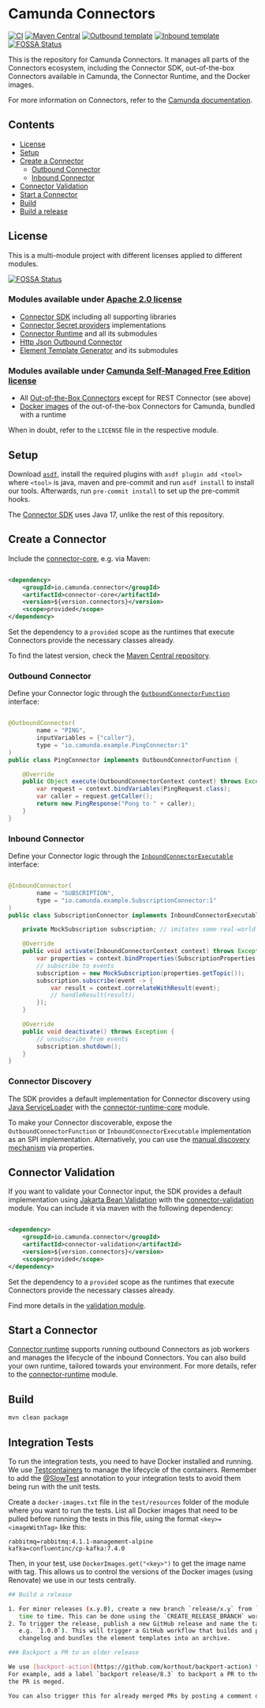 # Camunda Connectors

[![CI](https://github.com/camunda/connectors-bundle/actions/workflows/DEPLOY_SNAPSHOTS.yaml/badge.svg)](https://github.com/camunda/connectors-bundle/actions/workflows/DEPLOY_SNAPSHOTS.yaml)
[![Maven Central](https://maven-badges.herokuapp.com/maven-central/io.camunda.connector/connector-core/badge.svg?style=flat)](https://maven-badges.herokuapp.com/maven-central/io.camunda.connector/connector-core)
[![Outbound template](https://img.shields.io/badge/outbound_connector-use_template-blue)](https://github.com/camunda/connector-template-outbound)
[![Inbound template](https://img.shields.io/badge/inbound_connector-use_template-blue)](https://github.com/camunda/connector-template-inbound)
[![FOSSA Status](https://app.fossa.com/api/projects/git%2Bgithub.com%2Fcamunda%2Fconnectors.svg?type=shield)](https://app.fossa.com/projects/git%2Bgithub.com%2Fcamunda%2Fconnectors?ref=badge_shield)

This is the repository for Camunda Connectors. It manages all parts of the Connectors ecosystem,
including the Connector SDK, out-of-the-box Connectors available in Camunda, the Connector Runtime, and the Docker
images.

For more information on Connectors, refer to the
[Camunda documentation](https://docs.camunda.io/docs/components/connectors/out-of-the-box-connectors/available-connectors-overview/).

## Contents

* [License](#license)
* [Setup](#setup)
* [Create a Connector](#create-a-connector)
    * [Outbound Connector](#outbound-connector)
    * [Inbound Connector](#inbound-connector)
* [Connector Validation](#connector-validation)
* [Start a Connector](#start-a-connector)
* [Build](#build)
* [Build a release](#build-a-release)

## License

This is a multi-module project with different licenses applied to different modules.

[![FOSSA Status](https://app.fossa.com/api/projects/git%2Bgithub.com%2Fcamunda%2Fconnectors.svg?type=large)](https://app.fossa.com/projects/git%2Bgithub.com%2Fcamunda%2Fconnectors?ref=badge_large)

### Modules available under [Apache 2.0 license](https://www.apache.org/licenses/LICENSE-2.0)

* [Connector SDK](connector-sdk) including all supporting libraries
* [Connector Secret providers](secret-providers) implementations
* [Connector Runtime](connector-runtime) and all its submodules
* [Http Json Outbound Connector](connectors/http/rest)
* [Element Template Generator](element-template-generator) and its submodules

### Modules available under [Camunda Self-Managed Free Edition license](https://camunda.com/legal/terms/cloud-terms-and-conditions/camunda-cloud-self-managed-free-edition-terms/)

* All [Out-of-the-Box Connectors](connectors) except for REST Connector (see above)
* [Docker images](bundle) of the out-of-the-box Connectors for Camunda, bundled with a runtime

When in doubt, refer to the `LICENSE` file in the respective module.

## Setup

Download [`asdf`](https://asdf-vm.com/), install the required plugins with `asdf plugin add <tool>` where `<tool>`
is java, maven and pre-commit and run `asdf install` to install our tools.
Afterwards, run `pre-commit install` to set up the pre-commit hooks.

The [Connector SDK](connector-sdk) uses Java 17, unlike the rest of this repository.

## Create a Connector

Include the [connector-core](connector-sdk/core), e.g. via Maven:

```xml

<dependency>
    <groupId>io.camunda.connector</groupId>
    <artifactId>connector-core</artifactId>
    <version>${version.connectors}</version>
    <scope>provided</scope>
</dependency>
```

Set the dependency to a `provided` scope as the runtimes that execute Connectors provide the necessary classes already.

To find the latest version, check
the [Maven Central repository](https://search.maven.org/artifact/io.camunda.connector/connector-core).

### Outbound Connector

Define your Connector logic through the [
`OutboundConnectorFunction`](./core/src/main/java/io/camunda/connector/api/outbound/OutboundConnectorFunction.java)
interface:

```java

@OutboundConnector(
        name = "PING",
        inputVariables = {"caller"},
        type = "io.camunda.example.PingConnector:1"
)
public class PingConnector implements OutboundConnectorFunction {

    @Override
    public Object execute(OutboundConnectorContext context) throws Exception {
        var request = context.bindVariables(PingRequest.class);
        var caller = request.getCaller();
        return new PingResponse("Pong to " + caller);
    }
}
```

### Inbound Connector

Define your Connector logic through the [
`InboundConnectorExecutable`](./core/src/main/java/io/camunda/connector/api/inbound/InboundConnectorExecutable.java)
interface:

```java

@InboundConnector(
        name = "SUBSCRIPTION",
        type = "io.camunda.example.SubscriptionConnector:1"
)
public class SubscriptionConnector implements InboundConnectorExecutable {

    private MockSubscription subscription; // imitates some real-world subscription

    @Override
    public void activate(InboundConnectorContext context) throws Exception {
        var properties = context.bindProperties(SubscriptionProperties.class);
        // subscribe to events
        subscription = new MockSubscription(properties.getTopic());
        subscription.subscribe(event -> {
            var result = context.correlateWithResult(event);
            // handleResult(result);
        });
    }

    @Override
    public void deactivate() throws Exception {
        // unsubscribe from events
        subscription.shutdown();
    }
}
```

### Connector Discovery

The SDK provides a default implementation for Connector discovery
using [Java ServiceLoader](https://docs.oracle.com/en/java/javase/17/docs/api/java.base/java/util/ServiceLoader.html)
with the [connector-runtime-core](./connector-runtime/connector-runtime-core) module.

To make your Connector discoverable, expose the `OutboundConnectorFunction` or `InboundConnectorExecutable`
implementation as an SPI implementation.
Alternatively, you can use
the [manual discovery mechanism](https://docs.camunda.io/docs/self-managed/connectors-deployment/connectors-configuration/#manual-discovery-of-connectors)
via properties.

## Connector Validation

If you want to validate your Connector input, the SDK provides a default implementation
using [Jakarta Bean Validation](https://beanvalidation.org/) with the [connector-validation](./validation) module. You
can include it via maven with the following dependency:

```xml

<dependency>
    <groupId>io.camunda.connector</groupId>
    <artifactId>connector-validation</artifactId>
    <version>${version.connectors}</version>
    <scope>provided</scope>
</dependency>
```

Set the dependency to a `provided` scope as the runtimes that execute Connectors provide the necessary classes already.

Find more details in the [validation module](./validation).

## Start a Connector

[Connector runtime](connector-runtime) supports running outbound Connectors as job workers and manages the lifecycle of
the inbound Connectors.
You can also build your own runtime, tailored towards your environment. For more details, refer to
the [connector-runtime](connector-runtime) module.

## Build

```bash
mvn clean package
```

## Integration Tests

To run the integration tests, you need to have Docker installed and running. We
use [Testcontainers](https://www.testcontainers.org/) to manage the lifecycle of the containers.
Remember to add the [@SlowTest](connector-sdk/test/src/main/java/io/camunda/connector/test/SlowTest.java) annotation to
your integration tests to avoid them being run with the unit tests.

Create a `docker-images.txt` file in the `test/resources` folder of the module where you want to run the tests.
List all Docker images that need to be pulled before running the tests in this file, using the format
`<key>=<imageWithTag>` like this:

```
rabbitmq=rabbitmq:4.1.1-management-alpine
kafka=confluentinc/cp-kafka:7.4.0
```

Then, in your test, use `DockerImages.get("<key>")` to get the image name with tag.
This allows us to control the versions of the Docker images (using Renovate) we use in our tests centrally.

```bash
## Build a release

1. For minor releases (x.y.0), create a new branch `release/x.y` from `main` in advance and rebase it onto `main` from
   time to time. This can be done using the `CREATE_RELEASE_BRANCH` workflow.
2. To trigger the release, publish a new GitHub release and name the tag according to the version you want to release (
   e.g. `1.0.0`). This will trigger a GitHub workflow that builds and publishes the release artifacts, generates a
   changelog and bundles the element templates into an archive.

### Backport a PR to an older release

We use [backport-action](https://github.com/korthout/backport-action) to backport PRs to older releases.
For example, add a label `backport release/8.3` to backport a PR to the `release/8.3` branch. This will take effect when
the PR is meged.

You can also trigger this for already merged PRs by posting a comment on the PR containing `/backport`.
